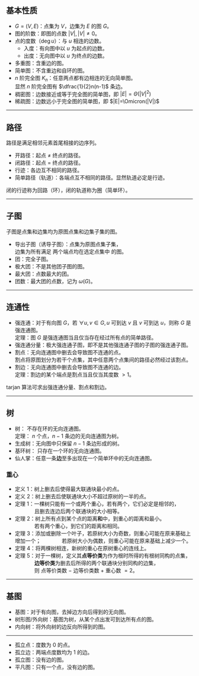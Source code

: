 ## 基本性质
- $G=(V,E)$：点集为 $V$，边集为 $E$ 的图 $G$。
- 图的阶数：即图的点数 $|V|,|V|\not= 0$。
- 点的度数（$\deg u$）：与 $u$ 相连的边数。
  - 入度：有向图中以 $u$ 为起点的边数。
  - 出度：无向图中以 $u$ 为终点的边数。
- 多重图：含重边的图。
- 简单图：不含重边和自环的图。
- $n$ 阶完全图 $K_n$：任意两点都有边相连的无向简单图。  
  显然 $n$ 阶完全图有 $\dfrac{1}{2}n(n-1)$ 条边。
- 稠密图：边数接近或等于完全图的简单图，即 $|E|=\Theta(|V|^2)$
- 稀疏图：边数远小于完全图的简单图，即 $|E|=\Omicron(|V|)$
-----------------------------------
## 路径
路径是满足相邻元素首尾相接的边序列。
- 开路径：起点 $\not=$ 终点的路径。
- 闭路径：起点 $=$ 终点的路径。
- 行迹：各边互不相同的路径。
- 简单路径（轨道）：各端点互不相同的路径。显然轨道必定是行迹。  

闭的行迹称为回路（环），闭的轨道称为圈（简单环）。 

---------------------------------------
## 子图
子图是点集和边集均为原图点集和边集子集的图。
- 导出子图（诱导子图）：点集为原图点集子集，  
  边集为所有满足 两个端点均在选定点集中 的图。
- 团：完全子图。
- 极大团：不是其他团子图的图。
- 最大团：点数最大的团。
- 团数：最大团的点数，记为 $\omega(G)$。
--------------------------------------
## 连通性
- 强连通：对于有向图 $G$，若 $\forall u,v\in G,u$ 可到达 $v$ 且 $v$ 可到达 $u$，则称 $G$ 是强连通图。  
  定理：图 $G$ 是强连通图当且仅当存在经过所有点的简单路径。
- 强连通分量：极大强连通子图，即不是其他强连通子图的子图的强连通子图。
- 割点：无向连通图中删去会导致图不连通的点。  
  割点将原图划分为若干个点集，其中任意两个点集间的路径必然经过该割点。
- 割边：无向连通图中删去会导致图不连通的边。  
  定理：割边的某个端点是割点当且仅当其度数 $>1$。

tarjan 算法可求出强连通分量、割点和割边。

-------------------------------------

## 树
- 树： 不存在环的无向连通图。  
  定理： $n$ 个点，$n-1$ 条边的无向连通图为树。
- 生成树：无向图中只保留 $n-1$ 条边形成的树。
- 基环树： 只存在一个环的无向连通图。
- 仙人掌：任意一条**边**至多出现在一个简单环中的无向连通图。

### 重心
- 定义 1：树上删去后使得最大联通块最小的点。    
- 定义 2：树上删去后使联通块大小不超过原树的一半的点。  
- 定理 1：一棵树只能有一个或两个重心，若有两个，它们必定是相邻的，    
  $\qquad\quad$ 且删去连边后两个联通块的大小相等。  
- 定理 2：树上所有点到某个点的距离**和**中，到重心的距离和最小。  
  $\qquad\quad$ 若有两个重心，到它们的距离和相同。  
- 定理 3：添加或删除一个叶子，若原树大小为奇数，则重心可能在原来基础上增加一个；
  $\qquad\quad$ 若原树大小为偶数，则重心可能在原来基础上减少一个。   
- 定理 4：将两棵树相连，新树的重心在原树重心的连线上。  
- 定理 5：对于一棵树，定义其**点等价类**为作为根时所得的有根树同构的点集，  
  $\qquad\quad$ **边等价类**为删去后所得的两个联通块分别同构的边集，  
  $\qquad\quad$ 则 点等价类数 $-$ 边等价类数 $+$ 重心数 $=2$。
-----------------------------------
## 基图
- 基图：对于有向图，去掉边方向后得到的无向图。
- 树形图/外向树：基图为树，从某个点出发可到达所有点的图。
- 内向树：将外向树的边反向所得到的图。

-------------------------------------
- 孤立点：度数为 $0$ 的点。
- 孤立边：两端点度数均为 $1$ 的边。
- 孤立图：没有边的图。
- 平凡图：只有一个点，没有边的图。